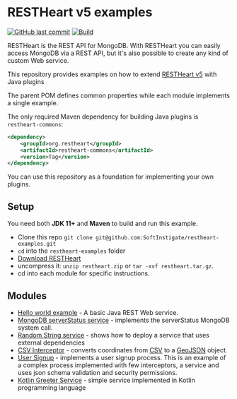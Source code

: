 # RESTHeart v5 examples

[![GitHub last commit](https://img.shields.io/github/last-commit/softinstigate/restheart-examples)](https://github.com/SoftInstigate/restheart-examples/commits/master)
[![Build](https://github.com/SoftInstigate/restheart-examples/workflows/Build/badge.svg)](https://github.com/SoftInstigate/restheart-examples/actions?query=workflow%3A%22Build%22)

RESTHeart is the REST API for MongoDB. With RESTHeart you can easily access MongoDB via a REST API, but it's also possible to create any kind of custom Web service.

This repository provides examples on how to extend [RESTHeart v5](https://github.com/SoftInstigate/restheart) with Java plugins

The parent POM defines common properties while each module implements a single example.

The only required Maven dependency for building Java plugins is `restheart-commons`:

```xml
<dependency>
    <groupId>org.restheart</groupId>
    <artifactId>restheart-commons</artifactId>
    <version>Tag</version>
</dependency>
```

You can use this repository as a foundation for implementing your own plugins.


## Setup

You need both **JDK 11+** and **Maven** to build and run this example.

-   Clone this repo `git clone git@github.com:SoftInstigate/restheart-examples.git`
-   `cd` into the `restheart-examples` folder
-   [Download RESTHeart](https://github.com/SoftInstigate/restheart/releases/)
-   uncompress it: `unzip restheart.zip` or `tar -xvf restheart.tar.gz`.
-   cd into each module for specific instructions.

## Modules

 - [Hello world example](bytes-array-service/README.md) - A basic Java REST Web service.
 - [MongoDB serverStatus service](mongo-status-service/README.md) - implements the serverStatus MongoDB system call.
 - [Random String service](random-string-service/README.md) - shows how to deploy a service that uses external dependencies
 - [CSV Interceptor](csv-interceptor/README.md) - converts coordinates from [CSV](https://en.wikipedia.org/wiki/Comma-separated_values) to a [GeoJSON](https://geojson.org) object.
 - [User Signup](user-signup/README.md) -  implements a user signup process. This is an example of a complex process implemented with few interceptors, a service and uses json schema validation and security permissions.
 - [Kotlin Greeter Service](kotlin-greeter-service/README.md) - simple service implemented in Kotlin programming language
